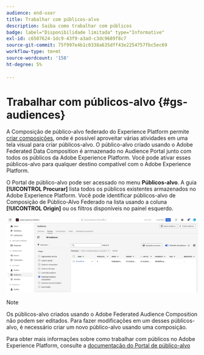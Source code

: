 ```yaml
---
audience: end-user
title: Trabalhar com públicos-alvo
description: Saiba como trabalhar com públicos
badge: label="Disponibilidade limitada" type="Informative"
exl-id: c6507624-1dc9-43f9-a3ad-c3dc9689f8c7
source-git-commit: 75f997e4b1c0338a635dff43e2254757fbc5ec69
workflow-type: tm+mt
source-wordcount: '158'
ht-degree: 5%

---
```


# Trabalhar com públicos-alvo {#gs-audiences}

A Composição de público-alvo federado do Experience Platform permite [criar composições](../compositions/gs-compositions.md), onde é possível aproveitar várias atividades em uma tela visual para criar públicos-alvo. O público-alvo criado usando o Adobe Federated Data Composition é armazenado no Audience Portal junto com todos os públicos da Adobe Experience Platform. Você pode ativar esses públicos-alvo para qualquer destino compatível com o Adobe Experience Platform.

O Portal de público-alvo pode ser acessado no menu **Públicos-alvo**. A guia **[!UICONTROL Procurar]** lista todos os públicos existentes armazenados no Adobe Experience Platform. Você pode identificar públicos-alvo de Composição de Público-Alvo Federado na lista usando a coluna **[!UICONTROL Origin]** ou os filtros disponíveis no painel esquerdo.

![](assets/audiences-list.png)

>[!NOTE]
>
>Os públicos-alvo criados usando o Adobe Federated Audience Composition não podem ser editados. Para fazer modificações em um desses públicos-alvo, é necessário criar um novo público-alvo usando uma composição.

Para obter mais informações sobre como trabalhar com públicos no Adobe Experience Platform, consulte a [documentação do Portal de público-alvo](https://experienceleague.adobe.com/en/docs/experience-platform/segmentation/ui/audience-portal)
